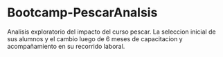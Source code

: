 # Bootcamp-PescarAnalsis

Analisis exploratorio del impacto del curso pescar. La seleccion inicial de sus alumnos y el cambio luego de 6 meses de capacitacion y acompañamiento en su recorrido laboral.
